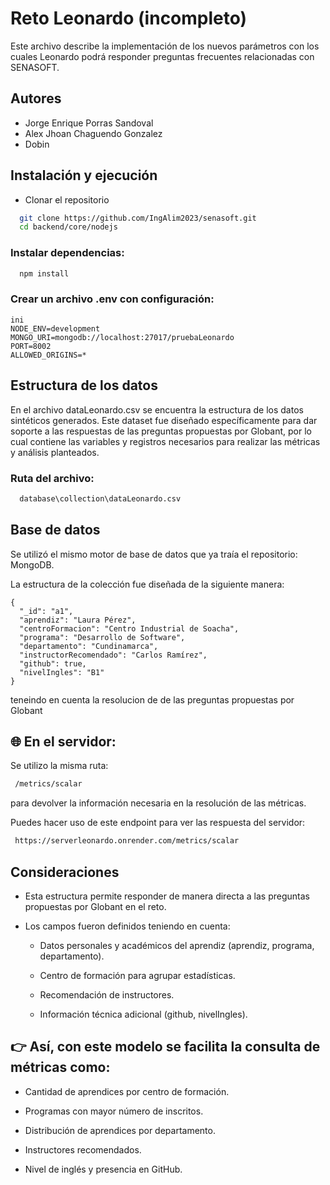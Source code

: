 # Reto Leonardo (incompleto)

Este archivo describe la implementación de los nuevos parámetros con los cuales Leonardo podrá responder preguntas frecuentes relacionadas con SENASOFT.

## Autores
- Jorge Enrique Porras Sandoval
- Alex Jhoan Chaguendo Gonzalez
- Dobin

## Instalación y ejecución

* Clonar el repositorio
```bash
  git clone https://github.com/IngAlim2023/senasoft.git
  cd backend/core/nodejs
```

### Instalar dependencias:

```bash
  npm install
```
### Crear un archivo .env con configuración:
```
ini
NODE_ENV=development
MONGO_URI=mongodb://localhost:27017/pruebaLeonardo
PORT=8002
ALLOWED_ORIGINS=*
```

## Estructura de los datos

En el archivo dataLeonardo.csv se encuentra la estructura de los datos sintéticos generados.
Este dataset fue diseñado específicamente para dar soporte a las respuestas de las preguntas propuestas por Globant, por lo cual contiene las variables y registros necesarios para realizar las métricas y análisis planteados.

### Ruta del archivo:

```bash
  database\collection\dataLeonardo.csv
```

## Base de datos

Se utilizó el mismo motor de base de datos que ya traía el repositorio: MongoDB.

La estructura de la colección fue diseñada de la siguiente manera:

```
{
  "_id": "a1",
  "aprendiz": "Laura Pérez",
  "centroFormacion": "Centro Industrial de Soacha",
  "programa": "Desarrollo de Software",
  "departamento": "Cundinamarca",
  "instructorRecomendado": "Carlos Ramírez",
  "github": true,
  "nivelIngles": "B1"
}
```
teneindo en cuenta la resolucion de de las preguntas propuestas por Globant


## 🌐 En el servidor:

Se utilizo la misma ruta:
```bash
 /metrics/scalar 
```
para devolver la información necesaria en la resolución de las métricas.


Puedes hacer uso de este endpoint para ver las respuesta del servidor:

```bash
 https://serverleonardo.onrender.com/metrics/scalar
```

## Consideraciones

* Esta estructura permite responder de manera directa a las preguntas propuestas por Globant en el reto.

* Los campos fueron definidos teniendo en cuenta:

    - Datos personales y académicos del aprendiz (aprendiz, programa, departamento).

    - Centro de formación para agrupar estadísticas.

    - Recomendación de instructores.

    - Información técnica adicional (github, nivelIngles).


## 👉 Así, con este modelo se facilita la consulta de métricas como:

* Cantidad de aprendices por centro de formación.

* Programas con mayor número de inscritos.

* Distribución de aprendices por departamento.

* Instructores recomendados.
 
* Nivel de inglés y presencia en GitHub.